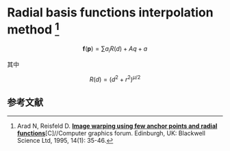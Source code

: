 # Radial basis functions interpolation method [^RBF] 

$$
\pmb{f}(\pmb{p})=\sum a_i R(d)+Aq+a
$$

其中

$$
R(d)=(d^2+r^2)^{\mu/2}
$$

## 参考文献

[^RBF]: Arad N, Reisfeld D. [**Image warping using few anchor points and radial functions**](http://citeseer.ist.psu.edu/arad95image.html )[C]//Computer graphics forum. Edinburgh, UK: Blackwell Science Ltd, 1995, 14(1): 35-46.

